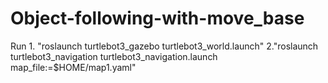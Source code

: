 # Object-following-with-move_base
Run 1. "roslaunch turtlebot3_gazebo turtlebot3_world.launch"
2."roslaunch turtlebot3_navigation turtlebot3_navigation.launch map_file:=$HOME/map1.yaml"
